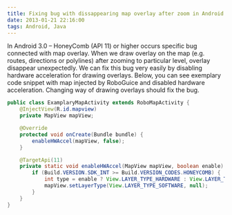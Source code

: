 ```yaml
---
title: Fixing bug with dissappearing map overlay after zoom in Android
date: 2013-01-21 22:16:00
tags: Android, Java
---
```


In Android 3.0 – HoneyComb (API 11) or higher occurs specific bug connected with map overlay. When we draw overlay on the map (e.g. routes, directions or polylines) after zooming to particular level, overlay disappear unexpectedly. We can fix this bug very easily by disabling hardware acceleration for drawing overlays. Below, you can see exemplary code snippet with map injected by RoboGuice and disabled hardware acceleration. Changing way of drawing overlays should fix the bug.

```java
public class ExamplaryMapActivity extends RoboMapActivity {
  	@InjectView(R.id.mapview)
	private MapView mapView;

	@Override
	protected void onCreate(Bundle bundle) {
		enableHWAccel(mapView, false);
	}

	@TargetApi(11)
	private static void enableHWAccel(MapView mapView, boolean enable) {
		if (Build.VERSION.SDK_INT >= Build.VERSION_CODES.HONEYCOMB) {
			int type = enable ? View.LAYER_TYPE_HARDWARE : View.LAYER_TYPE_SOFTWARE;
			mapView.setLayerType(View.LAYER_TYPE_SOFTWARE, null);
		}
	}
}
```

